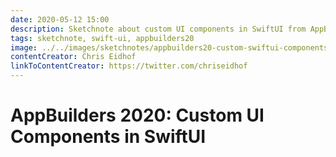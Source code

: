 ```yaml
---
date: 2020-05-12 15:00
description: Sketchnote about custom UI components in SwiftUI from AppBuilders 2020 (online conference)
tags: sketchnote, swift-ui, appbuilders20
image: ../../images/sketchnotes/appbuilders20-custom-swiftui-components-small.jpg
contentCreator: Chris Eidhof
linkToContentCreator: https://twitter.com/chriseidhof
---
```


# AppBuilders 2020: Custom UI Components in SwiftUI
